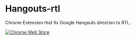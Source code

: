 # Hangouts-rtl
Chrome Extension that fix Google Hangouts direction to RTL.

[![Chrome Web Store](https://img.shields.io/chrome-web-store/v/oohpklfcenaffjconedjebkaclkachmi.svg)](https://chrome.google.com/webstore/detail/oohpklfcenaffjconedjebkaclkachmi)
